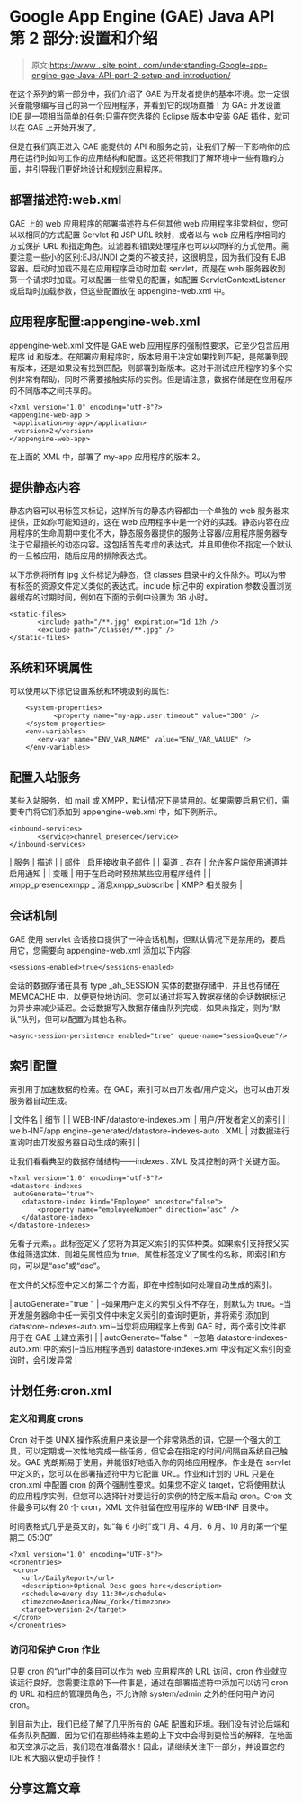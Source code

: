 # Google App Engine (GAE) Java API 第 2 部分:设置和介绍

> 原文:[https://www . site point . com/understanding-Google-app-engine-gae-Java-API-part-2-setup-and-introduction/](https://www.sitepoint.com/understanding-google-app-engine-gae-java-api-part-2-setup-and-introduction/)

在这个系列的第一部分中，我们介绍了 GAE 为开发者提供的基本环境。您一定很兴奋能够编写自己的第一个应用程序，并看到它的现场直播！为 GAE 开发设置 IDE 是一项相当简单的任务:只需在您选择的 Eclipse 版本中安装 GAE 插件，就可以在 GAE 上开始开发了。

但是在我们真正进入 GAE 能提供的 API 和服务之前，让我们了解一下影响你的应用在运行时如何工作的应用结构和配置。这还将带我们了解环境中一些有趣的方面，并引导我们更好地设计和规划应用程序。

## 部署描述符:web.xml

GAE 上的 web 应用程序的部署描述符与任何其他 web 应用程序非常相似，您可以以相同的方式配置 Servlet 和 JSP URL 映射，或者以与 web 应用程序相同的方式保护 URL 和指定角色。过滤器和错误处理程序也可以以同样的方式使用。需要注意一些小的区别:EJB/JNDI 之类的不被支持，这很明显，因为我们没有 EJB 容器。启动时加载不是在应用程序启动时加载 servlet，而是在 web 服务器收到第一个请求时加载。可以配置一些常见的配置，如配置 ServletContextListener 或启动时加载参数，但这些配置放在 appengine-web.xml 中。

## 应用程序配置:appengine-web.xml

appengine-web.xml 文件是 GAE web 应用程序的强制性要求，它至少包含应用程序 id 和版本。在部署应用程序时，版本号用于决定如果找到匹配，是部署到现有版本，还是如果没有找到匹配，则部署到新版本。这对于测试应用程序的多个实例非常有帮助，同时不需要接触实际的实例。但是请注意，数据存储是在应用程序的不同版本之间共享的。

```
<?xml version="1.0" encoding="utf-8"?>
<appengine-web-app >
 <application>my-app</application>
 <version>2</version>
</appengine-web-app>
```

在上面的 XML 中，部署了 my-app 应用程序的版本 2。

## 提供静态内容

静态内容可以用<static-files>标签来标记，这样所有的静态内容都由一个单独的 web 服务器来提供，正如你可能知道的，这在 web 应用程序中是一个好的实践。静态内容在应用程序的生命周期中变化不大，静态服务器提供的服务让容器/应用程序服务器专注于它最擅长的动态内容。这包括首先考虑的表达式，并且即使你不指定一个默认的一旦被应用，随后应用的排除表达式。</static-files>

以下示例将所有 jpg 文件标记为静态，但 classes 目录中的文件除外。可以为带有标签的资源文件定义类似的表达式。include 标记中的 expiration 参数设置浏览器缓存的过期时间，例如在下面的示例中设置为 36 小时。

```
<static-files>
       <include path="/**.jpg" expiration="1d 12h />
       <exclude path="/classes/**.jpg" />
</static-files>
```

## 系统和环境属性

可以使用以下标记设置系统和环境级别的属性:

```
    <system-properties>
           <property name="my-app.user.timeout" value="300" />
    </system-properties>
    <env-variables>
       <env-var name="ENV_VAR_NAME" value="ENV_VAR_VALUE" />
    </env-variables>
```

## 配置入站服务

某些入站服务，如 mail 或 XMPP，默认情况下是禁用的。如果需要启用它们，需要专门将它们添加到 appengine-web.xml 中，如下例所示。

```
<inbound-services>
       <service>channel_presence</service>
</inbound-services>
```

<colgroup><col width="*"> <col width="*"></colgroup>
| 服务 | 描述 |
| 邮件 | 启用接收电子邮件 |
| 渠道 _ 存在 | 允许客户端使用通道并启用通知 |
| 变暖 | 用于在启动时预热某些应用程序组件 |
| xmpp_presencexmpp _ 消息xmpp_subscribe | XMPP 相关服务 |

## 会话机制

GAE 使用 servlet 会话接口提供了一种会话机制，但默认情况下是禁用的，要启用它，您需要向 appengine-web.xml 添加以下内容:

```
<sessions-enabled>true</sessions-enabled>
```

会话的数据存储在具有 type _ah_SESSION 实体的数据存储中，并且也存储在 MEMCACHE 中，以便更快地访问。您可以通过将写入数据存储的会话数据标记为异步来减少延迟。会话数据写入数据存储由队列完成，如果未指定，则为“默认”队列，但可以配置为其他名称。

```
<async-session-persistence enabled="true" queue-name="sessionQueue"/>
```

## 索引配置

索引用于加速数据的检索。在 GAE，索引可以由开发者/用户定义，也可以由开发服务器自动生成。

<colgroup><col width="240"> <col width="384"></colgroup>
| 文件名 | 细节 |
| WEB-INF/datastore-indexes.xml | 用户/开发者定义的索引 |
| we b-INF/app engine-generated/datastore-indexes-auto . XML | 对数据进行查询时由开发服务器自动生成的索引 |

让我们看看典型的数据存储结构——indexes . XML 及其控制的两个关键方面。

```
<?xml version="1.0" encoding="utf-8"?>
<datastore-indexes
 autoGenerate="true">
   <datastore-index kind="Employee" ancestor="false">
       <property name="employeeNumber" direction="asc" />
   </datastore-index>
</datastore-indexes>
```

先看子元素，<datastore-index>。此标签定义了您将为其定义索引的实体种类。如果索引支持按父实体组筛选实体，则祖先属性应为 true。属性标签定义了属性的名称，即索引和方向，可以是“asc”或“dsc”。</datastore-index>

在文件的父标签中定义的第二个方面，即在<datastore-indexes>中控制如何处理自动生成的索引。</datastore-indexes>

<colgroup><col width="154"> <col width="470"></colgroup>
| autoGenerate="true " | –如果用户定义的索引文件不存在，则默认为 true。–当开发服务器命中任一索引文件中未定义索引的查询时更新，并将索引添加到 datastore-indexes-auto.xml–当您将应用程序上传到 GAE 时，两个索引文件都用于在 GAE 上建立索引 |
| autoGenerate="false " | –忽略 datastore-indexes-auto.xml 中的索引–当应用程序遇到 datastore-indexes.xml 中没有定义索引的查询时，会引发异常 |

## 计划任务:cron.xml

### 定义和调度 crons

Cron 对于类 UNIX 操作系统用户来说是一个非常熟悉的词，它是一个强大的工具，可以定期或一次性地完成一些任务，但它会在指定的时间/间隔由系统自己触发。GAE 克朗斯易于使用，并能很好地插入你的网络应用程序。作业是在 servlet 中定义的，您可以在部署描述符中为它配置 URL。作业和计划的 URL 只是在 cron.xml 中配置 cron 的两个强制性要求。如果您不定义 target，它将使用默认的应用程序实例，但您可以选择针对要运行的实例的特定版本启动 cron。Cron 文件最多可以有 20 个 cron，XML 文件驻留在应用程序的 WEB-INF 目录中。

时间表格式几乎是英文的，如“每 6 小时”或“1 月、4 月、6 月、10 月的第一个星期二 05:00”

```
<?xml version="1.0" encoding="UTF-8"?>
<cronentries>
 <cron>
   <url>/DailyReport</url>
   <description>Optional Desc goes here</description>
   <schedule>every day 11:30</schedule>
   <timezone>America/New_York</timezone>
   <target>version-2</target>
 </cron>
</cronentries>
```

### 访问和保护 Cron 作业

只要 cron 的“url”中的条目可以作为 web 应用程序的 URL 访问，cron 作业就应该运行良好。您需要注意的下一件事是，通过在部署描述符中添加可以访问 cron 的 URL 和相应的管理员角色，不允许除 system/admin 之外的任何用户访问 cron。

到目前为止，我们已经了解了几乎所有的 GAE 配置和环境。我们没有讨论后端和任务队列配置，因为它们在那些特殊主题的上下文中会得到更恰当的解释。在地面和天空演示之后，我们现在准备潜水！因此，请继续关注下一部分，并设置您的 IDE 和大脑以便动手操作！

## 分享这篇文章
